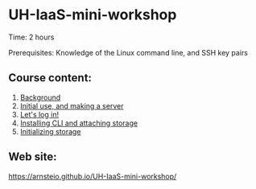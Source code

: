 # UH-IaaS-mini-workshop

Time: 2 hours
 
Prerequisites: Knowledge of the Linux command line, and SSH key pairs

## Course content:
1. [Background](01-intro.pdf)
2. [Initial use, and making a server](02-makingServer.md)
3. [Let's log in!](03-initialLogin.md)
4. [Installing CLI and attaching storage](04-CliAndAttachingStorage.md)
5. [Initializing storage](05-initializingStorage.md)

## Web site:
<https://arnsteio.github.io/UH-IaaS-mini-workshop/>
